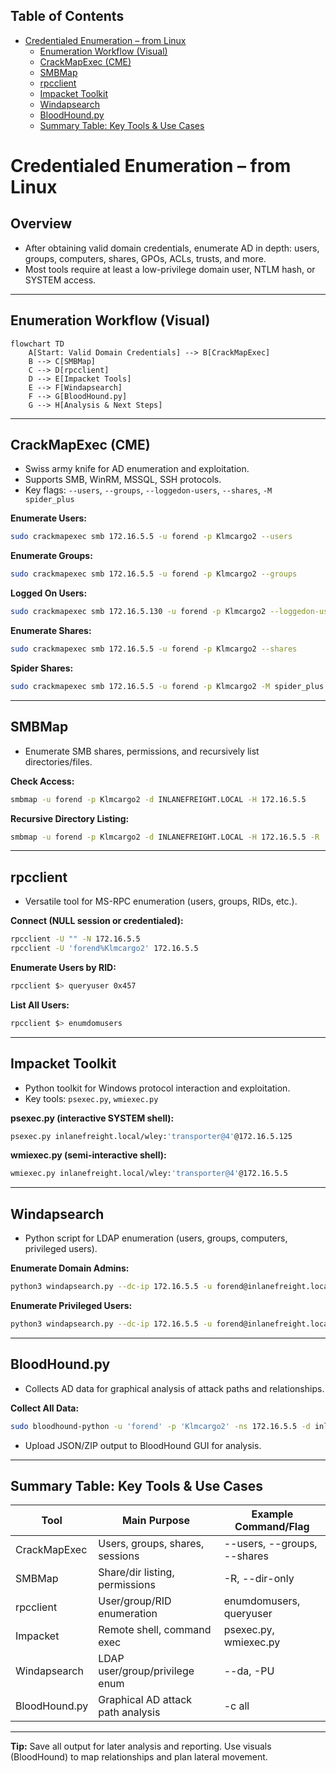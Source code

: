 ## Table of Contents
- [Credentialed Enumeration – from Linux](#credentialed-enumeration--from-linux)
    - [Enumeration Workflow (Visual)](#enumeration-workflow-visual)
    - [CrackMapExec (CME)](#crackmapexec-cme)
    - [SMBMap](#smbmap)
    - [rpcclient](#rpcclient)
    - [Impacket Toolkit](#impacket-toolkit)
    - [Windapsearch](#windapsearch)
    - [BloodHound.py](#bloodhoundpy)
    - [Summary Table: Key Tools & Use Cases](#summary-table-key-tools--use-cases)

# Credentialed Enumeration – from Linux

## Overview
- After obtaining valid domain credentials, enumerate AD in depth: users, groups, computers, shares, GPOs, ACLs, trusts, and more.
- Most tools require at least a low-privilege domain user, NTLM hash, or SYSTEM access.

---

## Enumeration Workflow (Visual)
```mermaid
flowchart TD
    A[Start: Valid Domain Credentials] --> B[CrackMapExec]
    B --> C[SMBMap]
    C --> D[rpcclient]
    D --> E[Impacket Tools]
    E --> F[Windapsearch]
    F --> G[BloodHound.py]
    G --> H[Analysis & Next Steps]
```

---

## CrackMapExec (CME)
- Swiss army knife for AD enumeration and exploitation.
- Supports SMB, WinRM, MSSQL, SSH protocols.
- Key flags: `--users`, `--groups`, `--loggedon-users`, `--shares`, `-M spider_plus`

**Enumerate Users:**
```bash
sudo crackmapexec smb 172.16.5.5 -u forend -p Klmcargo2 --users
```
**Enumerate Groups:**
```bash
sudo crackmapexec smb 172.16.5.5 -u forend -p Klmcargo2 --groups
```
**Logged On Users:**
```bash
sudo crackmapexec smb 172.16.5.130 -u forend -p Klmcargo2 --loggedon-users
```
**Enumerate Shares:**
```bash
sudo crackmapexec smb 172.16.5.5 -u forend -p Klmcargo2 --shares
```
**Spider Shares:**
```bash
sudo crackmapexec smb 172.16.5.5 -u forend -p Klmcargo2 -M spider_plus --share 'Department Shares'
```

---

## SMBMap
- Enumerate SMB shares, permissions, and recursively list directories/files.

**Check Access:**
```bash
smbmap -u forend -p Klmcargo2 -d INLANEFREIGHT.LOCAL -H 172.16.5.5
```
**Recursive Directory Listing:**
```bash
smbmap -u forend -p Klmcargo2 -d INLANEFREIGHT.LOCAL -H 172.16.5.5 -R 'Department Shares' --dir-only
```

---

## rpcclient
- Versatile tool for MS-RPC enumeration (users, groups, RIDs, etc.).

**Connect (NULL session or credentialed):**
```bash
rpcclient -U "" -N 172.16.5.5
rpcclient -U 'forend%Klmcargo2' 172.16.5.5
```
**Enumerate Users by RID:**
```bash
rpcclient $> queryuser 0x457
```
**List All Users:**
```bash
rpcclient $> enumdomusers
```

---

## Impacket Toolkit
- Python toolkit for Windows protocol interaction and exploitation.
- Key tools: `psexec.py`, `wmiexec.py`

**psexec.py (interactive SYSTEM shell):**
```bash
psexec.py inlanefreight.local/wley:'transporter@4'@172.16.5.125
```
**wmiexec.py (semi-interactive shell):**
```bash
wmiexec.py inlanefreight.local/wley:'transporter@4'@172.16.5.5
```

---

## Windapsearch
- Python script for LDAP enumeration (users, groups, computers, privileged users).

**Enumerate Domain Admins:**
```bash
python3 windapsearch.py --dc-ip 172.16.5.5 -u forend@inlanefreight.local -p Klmcargo2 --da
```
**Enumerate Privileged Users:**
```bash
python3 windapsearch.py --dc-ip 172.16.5.5 -u forend@inlanefreight.local -p Klmcargo2 -PU
```

---

## BloodHound.py
- Collects AD data for graphical analysis of attack paths and relationships.

**Collect All Data:**
```bash
sudo bloodhound-python -u 'forend' -p 'Klmcargo2' -ns 172.16.5.5 -d inlanefreight.local -c all
```
- Upload JSON/ZIP output to BloodHound GUI for analysis.

---

## Summary Table: Key Tools & Use Cases
| Tool            | Main Purpose                        | Example Command/Flag           |
|-----------------|-------------------------------------|-------------------------------|
| CrackMapExec    | Users, groups, shares, sessions     | --users, --groups, --shares   |
| SMBMap          | Share/dir listing, permissions      | -R, --dir-only                |
| rpcclient       | User/group/RID enumeration          | enumdomusers, queryuser       |
| Impacket        | Remote shell, command exec          | psexec.py, wmiexec.py         |
| Windapsearch    | LDAP user/group/privilege enum      | --da, -PU                     |
| BloodHound.py   | Graphical AD attack path analysis   | -c all                        |

---

**Tip:** Save all output for later analysis and reporting. Use visuals (BloodHound) to map relationships and plan lateral movement. 
